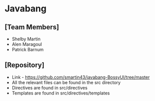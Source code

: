 # Javabang
## [Team Members]
* Shelby Martin
* Alen Maragoul
* Patrick Barnum
## [Repository]
* Link - https://github.com/smartin43/javabang-BossyUI/tree/master
* All the relevant files can be found in the src directory
* Directives are found in src/directives
* Templates are found in src/directives/templates 

